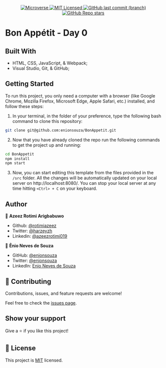 <p align="center">
  <a href="https://www.microverse.org/">
    <img alt="Microverse" src="https://img.shields.io/badge/-Microverse-blueviolet?style=flat-square">
  </a>
  <a href="https://github.com/enionsouza/BonAppetit/blob/main/LICENSE">
    <img alt="MIT Licensed" src="https://img.shields.io/github/license/enionsouza/BonAppetit?style=flat-square">
  </a>
  <a href="https://github.com/enionsouza/BonAppetit">
    <img alt="GitHub last commit (branch)" src="https://img.shields.io/github/last-commit/enionsouza/BonAppetit/main?color=blue&style=flat-square">
  </a>
  <a href="https://github.com/enionsouza/BonAppetit">
    <img alt="GitHub Repo stars" src="https://img.shields.io/github/stars/enionsouza/BonAppetit?color=cyan&label=%E2%98%85%20stars%20&style=flat-square">
  </a>
</p>

# Bon Appétit - Day 0

<!-- <p align="center">
    <img alt="Screenshot" src="./docs/Screenshot.png" width="700">
</p> -->

## Built With

- HTML, CSS, JavaScript, & Webpack;
- Visual Studio, Git, & GitHub;

## Getting Started

To run this project, you only need a computer with a browser (like Google Chrome, Mozilla Firefox, Microsoft Edge, Apple Safari, etc.) installed, and follow these steps:

1. In your terminal, in the folder of your preference, type the following bash command to clone this repository:

```sh
git clone git@github.com:enionsouza/BonAppetit.git
```

2. Now that you have already cloned the repo run the following commands to get the project up and running:
```sh
cd BonAppetit
npm install
npm start
```

3. Now, you can start editing this template from the files provided in the `/src` folder. All the changes will be automatically updated on your local server on http://localhost:8080/. You can stop your local server at any time hitting `<Ctrl> + C` on your keyboard.

## Author

👤 **Azeez Rotimi Arigbabuwo**

- Github: [@rotimiazeez](https://github.com/rotimiazeez)
- Twitter: [@harzeyzh](https://twitter.com/Harzeyzh)
- Linkedin: [@azeezrotimi019](https://www.linkedin.com/in/azeezrotimi019/)

👤 **Ênio Neves de Souza**

- GitHub: [@enionsouza](https://github.com/enionsouza)
- Twitter: [@enionsouza](https://twitter.com/enionsouza)
- LinkedIn: [Enio Neves de Souza](https://www.linkedin.com/in/enio-neves-de-souza/)

## 🤝 Contributing

Contributions, issues, and feature requests are welcome!

Feel free to check the [issues page](https://github.com/enionsouza/BonAppetit/issues).

## Show your support

Give a ⭐️ if you like this project!

## 📝 License

This project is [MIT](./LICENSE) licensed.
